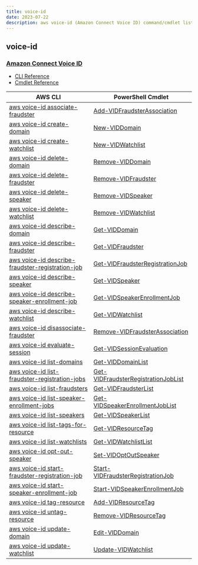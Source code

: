 ```yaml
---
title: voice-id
date: 2023-07-22
description: aws voice-id (Amazon Connect Voice ID) command/cmdlet list.
---
```


## voice-id

### [Amazon Connect Voice ID](https://aws.amazon.com/connect/voice-id/)

* [CLI Reference](https://awscli.amazonaws.com/v2/documentation/api/latest/reference/voice-id/index.html)
* [Cmdlet Reference](https://docs.aws.amazon.com/powershell/latest/reference/items/VoiceID_cmdlets.html)

|AWS CLI|PowerShell Cmdlet|
|----|----|
|[aws voice-id associate-fraudster](https://awscli.amazonaws.com/v2/documentation/api/latest/reference/voice-id/associate-fraudster.html)|[Add-VIDFraudsterAssociation](https://docs.aws.amazon.com/powershell/latest/reference/items/Add-VIDFraudsterAssociation.html)|
|[aws voice-id create-domain](https://awscli.amazonaws.com/v2/documentation/api/latest/reference/voice-id/create-domain.html)|[New-VIDDomain](https://docs.aws.amazon.com/powershell/latest/reference/items/New-VIDDomain.html)|
|[aws voice-id create-watchlist](https://awscli.amazonaws.com/v2/documentation/api/latest/reference/voice-id/create-watchlist.html)|[New-VIDWatchlist](https://docs.aws.amazon.com/powershell/latest/reference/items/New-VIDWatchlist.html)|
|[aws voice-id delete-domain](https://awscli.amazonaws.com/v2/documentation/api/latest/reference/voice-id/delete-domain.html)|[Remove-VIDDomain](https://docs.aws.amazon.com/powershell/latest/reference/items/Remove-VIDDomain.html)|
|[aws voice-id delete-fraudster](https://awscli.amazonaws.com/v2/documentation/api/latest/reference/voice-id/delete-fraudster.html)|[Remove-VIDFraudster](https://docs.aws.amazon.com/powershell/latest/reference/items/Remove-VIDFraudster.html)|
|[aws voice-id delete-speaker](https://awscli.amazonaws.com/v2/documentation/api/latest/reference/voice-id/delete-speaker.html)|[Remove-VIDSpeaker](https://docs.aws.amazon.com/powershell/latest/reference/items/Remove-VIDSpeaker.html)|
|[aws voice-id delete-watchlist](https://awscli.amazonaws.com/v2/documentation/api/latest/reference/voice-id/delete-watchlist.html)|[Remove-VIDWatchlist](https://docs.aws.amazon.com/powershell/latest/reference/items/Remove-VIDWatchlist.html)|
|[aws voice-id describe-domain](https://awscli.amazonaws.com/v2/documentation/api/latest/reference/voice-id/describe-domain.html)|[Get-VIDDomain](https://docs.aws.amazon.com/powershell/latest/reference/items/Get-VIDDomain.html)|
|[aws voice-id describe-fraudster](https://awscli.amazonaws.com/v2/documentation/api/latest/reference/voice-id/describe-fraudster.html)|[Get-VIDFraudster](https://docs.aws.amazon.com/powershell/latest/reference/items/Get-VIDFraudster.html)|
|[aws voice-id describe-fraudster-registration-job](https://awscli.amazonaws.com/v2/documentation/api/latest/reference/voice-id/describe-fraudster-registration-job.html)|[Get-VIDFraudsterRegistrationJob](https://docs.aws.amazon.com/powershell/latest/reference/items/Get-VIDFraudsterRegistrationJob.html)|
|[aws voice-id describe-speaker](https://awscli.amazonaws.com/v2/documentation/api/latest/reference/voice-id/describe-speaker.html)|[Get-VIDSpeaker](https://docs.aws.amazon.com/powershell/latest/reference/items/Get-VIDSpeaker.html)|
|[aws voice-id describe-speaker-enrollment-job](https://awscli.amazonaws.com/v2/documentation/api/latest/reference/voice-id/describe-speaker-enrollment-job.html)|[Get-VIDSpeakerEnrollmentJob](https://docs.aws.amazon.com/powershell/latest/reference/items/Get-VIDSpeakerEnrollmentJob.html)|
|[aws voice-id describe-watchlist](https://awscli.amazonaws.com/v2/documentation/api/latest/reference/voice-id/describe-watchlist.html)|[Get-VIDWatchlist](https://docs.aws.amazon.com/powershell/latest/reference/items/Get-VIDWatchlist.html)|
|[aws voice-id disassociate-fraudster](https://awscli.amazonaws.com/v2/documentation/api/latest/reference/voice-id/disassociate-fraudster.html)|[Remove-VIDFraudsterAssociation](https://docs.aws.amazon.com/powershell/latest/reference/items/Remove-VIDFraudsterAssociation.html)|
|[aws voice-id evaluate-session](https://awscli.amazonaws.com/v2/documentation/api/latest/reference/voice-id/evaluate-session.html)|[Get-VIDSessionEvaluation](https://docs.aws.amazon.com/powershell/latest/reference/items/Get-VIDSessionEvaluation.html)|
|[aws voice-id list-domains](https://awscli.amazonaws.com/v2/documentation/api/latest/reference/voice-id/list-domains.html)|[Get-VIDDomainList](https://docs.aws.amazon.com/powershell/latest/reference/items/Get-VIDDomainList.html)|
|[aws voice-id list-fraudster-registration-jobs](https://awscli.amazonaws.com/v2/documentation/api/latest/reference/voice-id/list-fraudster-registration-jobs.html)|[Get-VIDFraudsterRegistrationJobList](https://docs.aws.amazon.com/powershell/latest/reference/items/Get-VIDFraudsterRegistrationJobList.html)|
|[aws voice-id list-fraudsters](https://awscli.amazonaws.com/v2/documentation/api/latest/reference/voice-id/list-fraudsters.html)|[Get-VIDFraudsterList](https://docs.aws.amazon.com/powershell/latest/reference/items/Get-VIDFraudsterList.html)|
|[aws voice-id list-speaker-enrollment-jobs](https://awscli.amazonaws.com/v2/documentation/api/latest/reference/voice-id/list-speaker-enrollment-jobs.html)|[Get-VIDSpeakerEnrollmentJobList](https://docs.aws.amazon.com/powershell/latest/reference/items/Get-VIDSpeakerEnrollmentJobList.html)|
|[aws voice-id list-speakers](https://awscli.amazonaws.com/v2/documentation/api/latest/reference/voice-id/list-speakers.html)|[Get-VIDSpeakerList](https://docs.aws.amazon.com/powershell/latest/reference/items/Get-VIDSpeakerList.html)|
|[aws voice-id list-tags-for-resource](https://awscli.amazonaws.com/v2/documentation/api/latest/reference/voice-id/list-tags-for-resource.html)|[Get-VIDResourceTag](https://docs.aws.amazon.com/powershell/latest/reference/items/Get-VIDResourceTag.html)|
|[aws voice-id list-watchlists](https://awscli.amazonaws.com/v2/documentation/api/latest/reference/voice-id/list-watchlists.html)|[Get-VIDWatchlistList](https://docs.aws.amazon.com/powershell/latest/reference/items/Get-VIDWatchlistList.html)|
|[aws voice-id opt-out-speaker](https://awscli.amazonaws.com/v2/documentation/api/latest/reference/voice-id/opt-out-speaker.html)|[Set-VIDOptOutSpeaker](https://docs.aws.amazon.com/powershell/latest/reference/items/Set-VIDOptOutSpeaker.html)|
|[aws voice-id start-fraudster-registration-job](https://awscli.amazonaws.com/v2/documentation/api/latest/reference/voice-id/start-fraudster-registration-job.html)|[Start-VIDFraudsterRegistrationJob](https://docs.aws.amazon.com/powershell/latest/reference/items/Start-VIDFraudsterRegistrationJob.html)|
|[aws voice-id start-speaker-enrollment-job](https://awscli.amazonaws.com/v2/documentation/api/latest/reference/voice-id/start-speaker-enrollment-job.html)|[Start-VIDSpeakerEnrollmentJob](https://docs.aws.amazon.com/powershell/latest/reference/items/Start-VIDSpeakerEnrollmentJob.html)|
|[aws voice-id tag-resource](https://awscli.amazonaws.com/v2/documentation/api/latest/reference/voice-id/tag-resource.html)|[Add-VIDResourceTag](https://docs.aws.amazon.com/powershell/latest/reference/items/Add-VIDResourceTag.html)|
|[aws voice-id untag-resource](https://awscli.amazonaws.com/v2/documentation/api/latest/reference/voice-id/untag-resource.html)|[Remove-VIDResourceTag](https://docs.aws.amazon.com/powershell/latest/reference/items/Remove-VIDResourceTag.html)|
|[aws voice-id update-domain](https://awscli.amazonaws.com/v2/documentation/api/latest/reference/voice-id/update-domain.html)|[Edit-VIDDomain](https://docs.aws.amazon.com/powershell/latest/reference/items/Edit-VIDDomain.html)|
|[aws voice-id update-watchlist](https://awscli.amazonaws.com/v2/documentation/api/latest/reference/voice-id/update-watchlist.html)|[Update-VIDWatchlist](https://docs.aws.amazon.com/powershell/latest/reference/items/Update-VIDWatchlist.html)|

